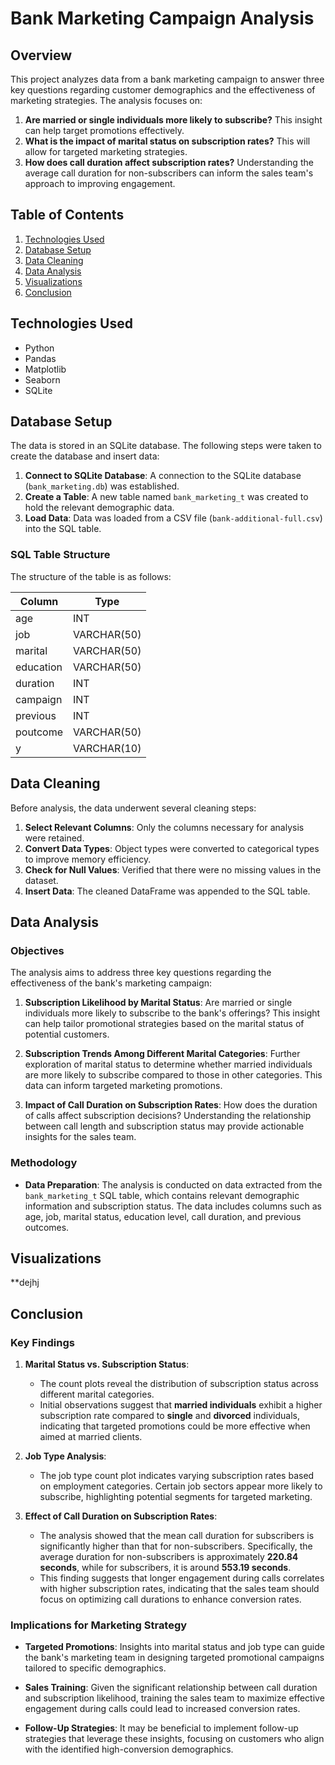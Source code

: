 # Bank Marketing Campaign Analysis

## Overview

This project analyzes data from a bank marketing campaign to answer three key questions regarding customer demographics and the effectiveness of marketing strategies. The analysis focuses on:

1. **Are married or single individuals more likely to subscribe?** This insight can help target promotions effectively.
2. **What is the impact of marital status on subscription rates?** This will allow for targeted marketing strategies.
3. **How does call duration affect subscription rates?** Understanding the average call duration for non-subscribers can inform the sales team's approach to improving engagement.

## Table of Contents

1. [Technologies Used](#technologies-used)
2. [Database Setup](#database-setup)
3. [Data Cleaning](#data-cleaning)
4. [Data Analysis](#data-analysis)
5. [Visualizations](#visualizations)
6. [Conclusion](#conclusion)

## Technologies Used

- Python
- Pandas
- Matplotlib
- Seaborn
- SQLite

## Database Setup

The data is stored in an SQLite database. The following steps were taken to create the database and insert data:

1. **Connect to SQLite Database**: A connection to the SQLite database (`bank_marketing.db`) was established.
2. **Create a Table**: A new table named `bank_marketing_t` was created to hold the relevant demographic data.
3. **Load Data**: Data was loaded from a CSV file (`bank-additional-full.csv`) into the SQL table.

### SQL Table Structure

The structure of the table is as follows:

| Column     | Type       |
|------------|------------|
| age        | INT        |
| job        | VARCHAR(50)|
| marital    | VARCHAR(50)|
| education  | VARCHAR(50)|
| duration   | INT        |
| campaign   | INT        |
| previous   | INT        |
| poutcome   | VARCHAR(50)|
| y          | VARCHAR(10)|

## Data Cleaning

Before analysis, the data underwent several cleaning steps:

1. **Select Relevant Columns**: Only the columns necessary for analysis were retained.
2. **Convert Data Types**: Object types were converted to categorical types to improve memory efficiency.
3. **Check for Null Values**: Verified that there were no missing values in the dataset.
4. **Insert Data**: The cleaned DataFrame was appended to the SQL table.

## Data Analysis

### Objectives
The analysis aims to address three key questions regarding the effectiveness of the bank's marketing campaign:

1. **Subscription Likelihood by Marital Status**: Are married or single individuals more likely to subscribe to the bank's offerings? This insight can help tailor promotional strategies based on the marital status of potential customers.

2. **Subscription Trends Among Different Marital Categories**: Further exploration of marital status to determine whether married individuals are more likely to subscribe compared to those in other categories. This data can inform targeted marketing promotions.

3. **Impact of Call Duration on Subscription Rates**: How does the duration of calls affect subscription decisions? Understanding the relationship between call length and subscription status may provide actionable insights for the sales team.

### Methodology
- **Data Preparation**: The analysis is conducted on data extracted from the `bank_marketing_t` SQL table, which contains relevant demographic information and subscription status. The data includes columns such as age, job, marital status, education level, call duration, and previous outcomes.

 ## Visualizations

**dejhj


## Conclusion

### Key Findings
1. **Marital Status vs. Subscription Status**:
   - The count plots reveal the distribution of subscription status across different marital categories.
   - Initial observations suggest that **married individuals** exhibit a higher subscription rate compared to **single** and **divorced** individuals, indicating that targeted promotions could be more effective when aimed at married clients.

2. **Job Type Analysis**:
   - The job type count plot indicates varying subscription rates based on employment categories. Certain job sectors appear more likely to subscribe, highlighting potential segments for targeted marketing.

3. **Effect of Call Duration on Subscription Rates**:
   - The analysis showed that the mean call duration for subscribers is significantly higher than that for non-subscribers. Specifically, the average duration for non-subscribers is approximately **220.84 seconds**, while for subscribers, it is around **553.19 seconds**.
   - This finding suggests that longer engagement during calls correlates with higher subscription rates, indicating that the sales team should focus on optimizing call durations to enhance conversion rates.

### Implications for Marketing Strategy
- **Targeted Promotions**: Insights into marital status and job type can guide the bank's marketing team in designing targeted promotional campaigns tailored to specific demographics.
  
- **Sales Training**: Given the significant relationship between call duration and subscription likelihood, training the sales team to maximize effective engagement during calls could lead to increased conversion rates.
  
- **Follow-Up Strategies**: It may be beneficial to implement follow-up strategies that leverage these insights, focusing on customers who align with the identified high-conversion demographics.
